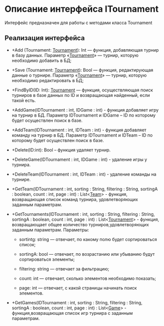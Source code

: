 # Описание интерфейса ITournament
Интерфейс предназначен для работы с методами класса Tournament

## Реализация интерфейса
* +Add (Tournament: [Tournament](https://github.com/Tyukhaev/BTP/blob/master/docs/Tournament.md "объект класса Tournament")): Int — функция, добавляющая турнир в базу данных. Параметр «[Tournament](https://github.com/Tyukhaev/BTP/blob/master/docs/Tournament.md "объект класса Tournament")» — турнир, 
которую необходимо добавить в БД;
* +Save (Tournament: [Tournament](https://github.com/Tyukhaev/BTP/blob/master/docs/Tournament.md "объект класса Tournament")): Bool — функция, редактирующая данные о турнире. Параметр «[Tournament](https://github.com/Tyukhaev/BTP/blob/master/docs/Tournament.md "объект класса Tournament")» — 
турнир, которую необходимо редактировать в БД;
* +FindByID(ID: Int): [Tournament](https://github.com/Tyukhaev/BTP/blob/master/docs/Tournament.md "объект класса Tournament")  — функция, осуществляющая поиск турниров в базе данных по ID и возвращающая найденный, если такой есть. 
* +AddGame(IDTournament : int, IDGame : int) - функция добавляет игру на турнир в БД. Параметр IDTournament и IDGame – ID по которому будет осуществлен поиск в базе.
* +AddTeam(IDTournament : int, IDTeam : int) - функция добавляет команду на турнир в БД. Параметр IDTournament и IDTeam – ID по которому будет осуществлен поиск в базе.
* +Delete(ID:int): Bool – функция удаляет турнир.
* +DeleteGame(IDTournament : int, IDGame : int) - удаление игры у турнира.
* +DeleteTeam(IDTournament : int, IDTeam : int) - удаление команды на турнире.
* +GetTeam(IDTournament : int, sorting : String, filtering : String, sortingA : boolean, count : int, page : int) : List<[Team](https://github.com/gogganesko/Orho/blob/master/docs/Team.md "объект класса Team")> - функция, возвращающая список команд турнира, удовлетворяющих заданным параметрам.
* +GetTournaments(IDTournament : int, sorting : String, filtering : String, sortingA : boolean, count : int, page : int) : List<[Tournament](https://github.com/Tyukhaev/BTP/blob/master/docs/Tournament.md "объект класса Tournament")> - функция, возвращающает общее количество турниров,удовлетворяющих заданным параметрам.
Параметры:
	* sortintg: string — отвечает, по какому полю будет сортироваться список;
  
	* sortingA: bool — отвечает, по возрастанию или убыванию будут сортироваться элементы;
  
	* filtering: string — отвечает за фильтрацию;
  
	* count: int — отвечает, сколько элементов необходимо показать;
  
	* page: int — отвечает, с какой страницы начинать поиск элементов.
	
* +GetGames(IDTournament : int, sorting : String, filtering : String, sortingA : boolean, count : int, page : int) : List<[Game](https://github.com/Tyukhaev/BTP/blob/master/docs/Game.md "объект класса Game")> - функция,возвращающая список игр турнира с заданным параметрам.
